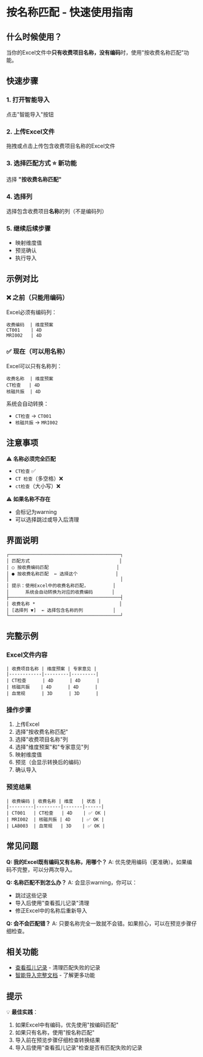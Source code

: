 # 按名称匹配 - 快速使用指南

## 什么时候使用？

当你的Excel文件中**只有收费项目名称，没有编码**时，使用"按收费名称匹配"功能。

## 快速步骤

### 1. 打开智能导入
点击"智能导入"按钮

### 2. 上传Excel文件
拖拽或点击上传包含收费项目名称的Excel文件

### 3. 选择匹配方式 ⭐ 新功能
选择 **"按收费名称匹配"**

### 4. 选择列
选择包含收费项目**名称**的列（不是编码列）

### 5. 继续后续步骤
- 映射维度值
- 预览确认
- 执行导入

## 示例对比

### ❌ 之前（只能用编码）

Excel必须有编码列：
```
收费编码  | 维度预案
CT001    | 4D
MRI002   | 4D
```

### ✅ 现在（可以用名称）

Excel可以只有名称列：
```
收费名称  | 维度预案
CT检查   | 4D
核磁共振  | 4D
```

系统会自动转换：
- `CT检查` → `CT001`
- `核磁共振` → `MRI002`

## 注意事项

⚠️ **名称必须完全匹配**
- `CT检查` ✅
- `CT 检查`（多空格）❌
- `ct检查`（大小写）❌

⚠️ **如果名称不存在**
- 会标记为warning
- 可以选择跳过或导入后清理

## 界面说明

```
┌─────────────────────────────────────────┐
│ 匹配方式                                 │
│ ○ 按收费编码匹配                         │
│ ● 按收费名称匹配  ← 选择这个              │
│                                         │
│ 提示：使用Excel中的收费名称匹配，         │
│      系统会自动转换为对应的收费编码       │
├─────────────────────────────────────────┤
│ 收费名称 *                               │
│ [选择列 ▼]  ← 选择包含名称的列           │
└─────────────────────────────────────────┘
```

## 完整示例

### Excel文件内容
```
| 收费项目名称 | 维度预案 | 专家意见 |
|------------|---------|---------|
| CT检查      | 4D      | 4D      |
| 核磁共振    | 4D      | 4D      |
| 血常规      | 3D      | 3D      |
```

### 操作步骤
1. 上传Excel
2. 选择"按收费名称匹配"
3. 选择"收费项目名称"列
4. 选择"维度预案"和"专家意见"列
5. 映射维度值
6. 预览（会显示转换后的编码）
7. 确认导入

### 预览结果
```
| 收费编码 | 收费名称 | 维度   | 状态 |
|---------|---------|-------|------|
| CT001   | CT检查   | 4D    | ✅ OK |
| MRI002  | 核磁共振 | 4D    | ✅ OK |
| LAB003  | 血常规   | 3D    | ✅ OK |
```

## 常见问题

**Q: 我的Excel既有编码又有名称，用哪个？**
A: 优先使用编码（更准确）。如果编码不完整，可以分两次导入。

**Q: 名称匹配不到怎么办？**
A: 会显示warning，你可以：
- 跳过这些记录
- 导入后使用"查看孤儿记录"清理
- 修正Excel中的名称后重新导入

**Q: 会不会匹配错？**
A: 只要名称完全一致就不会错。如果担心，可以在预览步骤仔细检查。

## 相关功能

- [查看孤儿记录](ORPHAN_RECORDS_QUICK_GUIDE.md) - 清理匹配失败的记录
- [智能导入完整文档](DIMENSION_SMART_IMPORT_COMPLETED.md) - 了解更多功能

## 提示

💡 **最佳实践**：
1. 如果Excel中有编码，优先使用"按编码匹配"
2. 如果只有名称，使用"按名称匹配"
3. 导入前在预览步骤仔细检查转换结果
4. 导入后使用"查看孤儿记录"检查是否有匹配失败的记录
